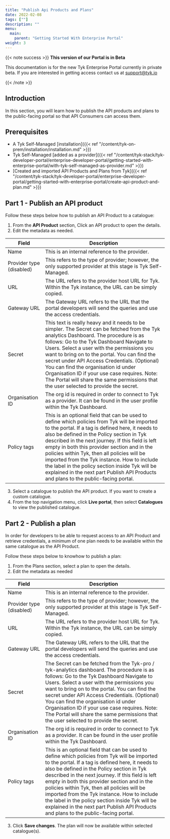 ```yaml
---
title: "Publish Api Products and Plans"
date: 2022-02-08
tags: [""]
description: ""
menu:
  main:
    parent: "Getting Started With Enterprise Portal"
weight: 3
---
```


{{< note success >}}
**This version of our Portal is in Beta**

This documentation is for the new Tyk Enterprise Portal currently in private beta. If you are interested in getting access contact us at [support@tyk.io](<mailto:support@tyk.io?subject=Tyk Enterprise Portal Beta>)

{{< /note >}}

## Introduction

In this section, you will learn how to publish the API products and plans to the public-facing portal so that API Consumers can access them.

## Prerequisites

- A Tyk Self-Managed [installation]({{< ref "/content/tyk-on-prem/installation/installation.md" >}})
- Tyk Self-Managed [added as a provider]({{< ref "/content/tyk-stack/tyk-developer-portal/enterprise-developer-portal/getting-started-with-enterprise-portal/with-tyk-self-managed-as-provider.md" >}})
- [Created and imported API Products and Plans from Tyk]({{< ref "/content/tyk-stack/tyk-developer-portal/enterprise-developer-portal/getting-started-with-enterprise-portal/create-api-product-and-plan.md" >}})

## Part 1 - Publish an API product

Follow these steps below how to publish an API Product to a catalogue:

1. From the **API Product** section, Click an API product to open the details.
2. Edit the metadata as needed.

| Field                    | Description                                                                                                                                                                                                                                                                                                                                                                                                                                                                                                                                                 |
|--------------------------|-------------------------------------------------------------------------------------------------------------------------------------------------------------------------------------------------------------------------------------------------------------------------------------------------------------------------------------------------------------------------------------------------------------------------------------------------------------------------------------------------------------------------------------------------------------|
| Name                     | This is an internal reference to the provider.                                                                                                                                                                                                                                                                                                                                                                                                                                                                                                              |
| Provider type (disabled) | This refers to the type of provider; however, the only supported provider at this stage is Tyk Self-Managed.                                                                                                                                                                                                                                                                                                                                                                                                                                                         |
| URL                      | The URL refers to the provider host URL for Tyk. Within the Tyk instance, the URL can be simply copied.                                                                                                                                                                                                                                                                                                                                                                                                                                                 |
| Gateway URL              | The Gateway URL refers to the URL that the portal developers will send the queries and use the access credentials.                                                                                                                                                                                                                                                                                                                                                                                                                                          |
| Secret                   | This text is really heavy and it needs to be simpler. The Secret can be fetched from the Tyk analytics Dashboard. The procedure is as follows:  Go to the Tyk Dashboard Navigate to Users. Select a user with the permissions you want to bring on to the portal. You can find the secret under API Access Credentials. (Optional) You can find the organisation id  under Organisation ID if your use case requires. Note: The Portal will share the same permissions that the user selected to provide the secret.                              |
| Organisation ID          | The org id is required in order to connect to Tyk as a provider. It can be found in the user profile within the Tyk Dashboard.                                                                                                                                                                                                                                                                                                                                                                                                                          |
| Policy tags              | This is an optional field that can be used to define which policies from Tyk will be imported to the portal. If a tag is defined here, it needs to also be defined in the Policy section in Tyk described in the next journey. If this field is left empty in both this provider section and in the policies within Tyk, then all policies will be imported from the Tyk instance. How to include the label in the policy section inside Tyk will be explained in the next part Publish API Products and plans to the public-facing portal. |

3. Select a catalogue to publish the API product. If you want to create a custom catalogue.
4. From the top navigation menu, click **Live portal**, then select **Catalogues** to view the published catalogue.

## Part 2 - Publish a plan

In order for developers to be able to request access to an API Product and retrieve credentials, a minimum of one plan needs to be available within the same catalogue as the API Product.

Follow these steps below to knowhow to publish a plan:

1. From the Plans section, select a plan to open the details.
2. Edit the metadata as needed

| Field                    | Description                                                                                                                                                                                                                                                                                                                                                                                                                                                                                                                                                 |
|--------------------------|-------------------------------------------------------------------------------------------------------------------------------------------------------------------------------------------------------------------------------------------------------------------------------------------------------------------------------------------------------------------------------------------------------------------------------------------------------------------------------------------------------------------------------------------------------------|
| Name                     | This is an internal reference to the provider.                                                                                                                                                                                                                                                                                                                                                                                                                                                                                                              |
| Provider type (disabled) | This refers to the type of provider; however, the only supported provider at this stage is Tyk Self-Managed.                                                                                                                                                                                                                                                                                                                                                                                                                                                         |
| URL                      | The URL refers to the provider host URL for Tyk. Within the Tyk instance, the URL can be simply copied.                                                                                                                                                                                                                                                                                                                                                                                                                                                 |
| Gateway URL              | The Gateway URL refers to the URL that the portal developers will send the queries and use the access credentials.                                                                                                                                                                                                                                                                                                                                                                                                                                          |
| Secret                   | The Secret can be fetched from the Tyk-pro / tyk-analytics dashboard. The procedure is as follows:  Go to the Tyk Dashboard Navigate to Users. Select a user with the permissions you want to bring on to the portal. You can find the secret under API Access Credentials. (Optional) You can find the organisation id  under Organisation ID if your use case requires. Note: The Portal will share the same permissions that the user selected to provide the secret.                              |
| Organisation ID          | The org id is required in order to connect to Tyk as a provider. It can be found in the user profile within the Tyk Dashboard.                                                                                                                                                                                                                                                                                                                                                                                                                          |
| Policy tags              | This is an optional field that can be used to define which policies from Tyk will be imported to the portal. If a tag is defined here, it needs to also be defined in the Policy section in Tyk described in the next journey. If this field is left empty in both this provider section and in the policies within Tyk, then all policies will be imported from the Tyk instance. How to include the label in the policy section inside Tyk will be explained in the next part Publish API Products and plans to the public-facing portal. |

3. Click **Save changes**. The plan will now be available within selected catalogue(s).